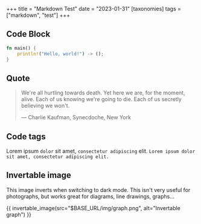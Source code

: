 +++
title = "Markdown Test"
date = "2023-01-31"
[taxonomies]
tags = ["markdown", "test"]
+++

## Code Block

```rust
fn main() {
    println!("Hello, world!") -> ();
}
```
## Quote

> We're all hurtling towards death. Yet here we are, for the moment, alive. Each of us knowing we're going to die. Each of us secretly believing we won't.
>
> — Charlie Kaufman, Synecdoche, New York

## Code tags

Lorem ipsum `dolor` sit amet, `consectetur adipiscing` elit.
`Lorem ipsum dolor sit amet, consectetur adipiscing elit.`

## Invertable image

This image inverts when switching to dark mode. This isn't very useful for photographs, but works great for diagrams, line drawings, graphs…

{{ invertable_image(src="$BASE_URL/img/graph.png", alt="Invertable graph") }}
